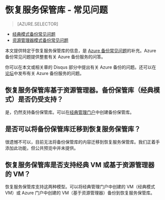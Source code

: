 <properties
    pageTitle="恢复服务保管库常见问题 | Azure"
    description="此版常见问题支持 Azure 备份服务公共预览版。针对备份代理、备份和保留、恢复、安全性的常见问题以及针对 Azure 备份解决方案的其他常见问题的答案。"
    services="backup"
    documentationcenter=""
    author="markgalioto"
    manager="jwhit"
    editor=""
    keywords="备份解决方案; 备份服务" />  

<tags
    ms.assetid="5f55b500-1ee9-4f64-9306-02d6f7a8eded"
    ms.service="backup"
    ms.workload="storage-backup-recovery"
    ms.tgt_pltfrm="na"
    ms.devlang="na"
    ms.topic="get-started-article"
    ms.date="10/21/2016"
    wacn.date="12/21/2016"
    ms.author="trinadhk; markgal; jimpark;" />  


# 恢复服务保管库 - 常见问题

> [AZURE.SELECTOR]
- [经典模式备份常见问题](/documentation/articles/backup-azure-backup-faq/)
- [资源管理器模式备份常见问题](/documentation/articles/backup-azure-backup-ibiza-faq/)

本文提供特定于恢复服务保管库的信息，是 [Azure 备份常见问题](/documentation/articles/backup-azure-backup-faq/)的补充。Azure 备份常见问题提供整套有关 Azure 备份服务的问答。

你可以在本文或相关章的 Disqus 部分中提出有关 Azure 备份的问题。还可以在[论坛](https://social.msdn.microsoft.com/Forums/zh-cn/home?forum=windowsazureonlinebackup)中发布有关 Azure 备份服务的问题。

## 恢复服务保管库基于资源管理器。备份保管库（经典模式）是否仍受支持？<br/>
是，仍然支持备份保管库。可以在[经典管理门户](https://manage.windowsazure.cn)中创建备份保管库。

## 是否可以将备份保管库迁移到恢复服务保管库？<br/>
很遗憾不可以，目前无法将备份保管库的内容迁移到恢复服务保管库。我们正着手添加此功能，但公共预览中并未提供。

## 恢复服务保管库是否支持经典 VM 或基于资源管理器的 VM？<br/>
恢复服务保管库支持这两种模型。可以将经典管理门户中创建的 VM（经典模式 VM）或 Azure 门户中创建的 VM（基于资源管理器）备份到恢复服务保管库。


<!---HONumber=Mooncake_0801_2016-->